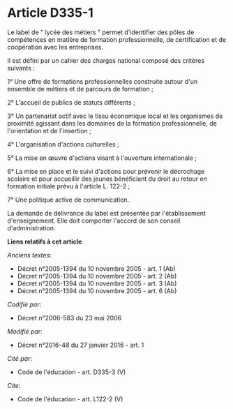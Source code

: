 # Article D335-1

Le label de " lycée des métiers " permet d'identifier des pôles de compétences en matière de formation professionnelle, de
certification et de coopération avec les entreprises. 

Il est défini par un cahier des charges national composé des critères suivants : 

1° Une offre de formations professionnelles construite autour d'un ensemble de métiers et de parcours de formation ; 

2° L'accueil de publics de statuts différents ; 

3° Un partenariat actif avec le tissu économique local et les organismes de proximité agissant dans les domaines de la
formation professionnelle, de l'orientation et de l'insertion ; 

4° L'organisation d'actions culturelles ; 

5° La mise en œuvre d'actions visant à l'ouverture internationale ; 

6° La mise en place et le suivi d'actions pour prévenir le décrochage scolaire et pour accueillir des jeunes bénéficiant du
droit au retour en formation initiale prévu à l'article L. 122-2 ; 

7° Une politique active de communication. 

La demande de délivrance du label est présentée par l'établissement d'enseignement. Elle doit comporter l'accord de son
conseil d'administration.

**Liens relatifs à cet article**

_Anciens textes_:

  - Décret n°2005-1394 du 10 novembre 2005 - art. 1 (Ab)
  - Décret n°2005-1394 du 10 novembre 2005 - art. 2 (Ab)
  - Décret n°2005-1394 du 10 novembre 2005 - art. 3 (Ab)
  - Décret n°2005-1394 du 10 novembre 2005 - art. 6 (Ab)

_Codifié par_:

  - Décret n°2006-583 du 23 mai 2006

_Modifié par_:

  - Décret n°2016-48 du 27 janvier 2016 - art. 1

_Cité par_:

  - Code de l'éducation - art. D335-3 (V)

_Cite_:

  - Code de l'éducation - art. L122-2 (V)

